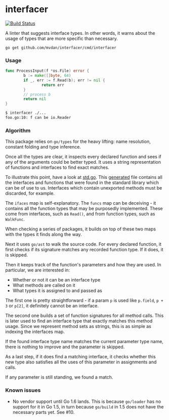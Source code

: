 # interfacer

[![Build Status](https://travis-ci.org/mvdan/interfacer.svg?branch=master)](https://travis-ci.org/mvdan/interfacer)

A linter that suggests interface types. In other words, it warns about
the usage of types that are more specific than necessary.

	go get github.com/mvdan/interfacer/cmd/interfacer

### Usage

```go
func ProcessInput(f *os.File) error {
        b := make([]byte, 64)
        if _, err := f.Read(b); err != nil {
                return err
        }
        // process b
        return nil
}
```

```sh
$ interfacer ./...
foo.go:10: f can be io.Reader
```

### Algorithm

This package relies on `go/types` for the heavy lifting: name
resolution, constant folding and type inference.

Once all the types are clear, it inspects every declared function and
sees if any of the arguments could be better typed. It uses a string
representation of functions and interfaces to find exact matches.

To illustrate this point, have a look at [std.go](std.go). This
[generated](generate/std/) file contains all the interfaces and
functions that were found in the standard library which can be of use to
us. Interfaces which contain unexported methods must be discarded, for
example.

The `ifaces` map is self-explanatory. The `funcs` map can be deceiving -
it contains all the function types that may be purposedly implemented.
These come from interfaces, such as `Read()`, and from function types,
such as `WalkFunc`.

When checking a series of packages, it builds on top of these two maps
with the types it finds along the way.

Next it uses `go/ast` to walk the source code. For every declared
function, it first checks if its signature matches any recorded function
type. If it does, it is skipped.

Then it keeps track of the function's parameters and how they are used. In
particular, we are interested in:

* Whether or not it can be an interface type
* What methods are called on it
* What types it is assigned to and passed as

The first one is pretty straightforward - if a param `p` is used like
`p.field`, `p + 3` or `p[2]`, it definitely cannot be an interface.

The second one builds a set of function signatures for all method calls.
This is later used to find an interface type that exactly matches this
method usage. Since we represent method sets as strings, this is as
simple as indexing the interfaces map.

If the found interface type name matches the current parameter type
name, there is nothing to improve and the parameter is skipped.

As a last step, if it does find a matching interface, it checks whether
this new type also satisfies all the uses of this parameter in
assignments and calls.

If any parameter is still standing, we found a match.

### Known issues

* No vendor support until Go 1.6 lands. This is because `go/loader` has
  no support for it in Go 1.5, in turn because `go/build` in 1.5 does
  not have the necessary parts yet. See #10.

